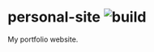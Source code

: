 # personal-site ![build](https://api.travis-ci.com/raad1masum/personal-site.svg?branch=master&status=passed)
My portfolio website.
